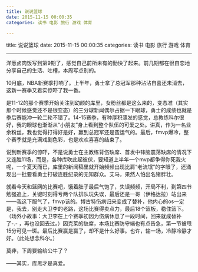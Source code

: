 ```yaml
---
title: 说说篮球
date: 2015-11-15 00:00:35
categories: 读书 电影 旅行 游戏 体育

---
```

title: 说说篮球
date: 2015-11-15 00:00:35
categories: 读书 电影 旅行 游戏 体育





---

洋葱卤肉饭写到第9期了，感觉自己前所未有的勤快了起来。前几期都在很自恋地分享自己的生活、吐槽，本周写点别的。





10月底，NBA新赛季打响了。上半年，勇士拿了总冠军那种沾沾自喜还未消去，这新一赛季又着实惊吓了我一番。



是11-12的那个赛季开始关注到幼颜的库里，女粉丝都是这么来的，变态准（其实那个时候感觉还不是很变态）的三分球新闻偶尔占据一下眼球，勇士的成绩也就是季后赛能冲一轮二轮不错了。14-15赛季，有种厚积薄发的感觉，总教练科尔很好，我的眼球也渐渐从“小朋友”身上看到整个队伍的可爱之处。讲真，作为一名业余粉丝，我也觉得打得好是好，赢到总冠军还是蛮运气的。最后，fmvp爆冷，整个赛季就是充满戏剧色彩，也是欢欢喜喜的结束了。

说到新赛季的惊吓，不是说勇士在主教练背伤缺席、首发中锋脑震荡缺席的情况下又连胜11场，而是，各种库吹此起彼伏，要知道上半年一个mvp都争得你死我火呢，一个夏天而已，库里的新闻稿里就开始频频出现比肩“老流氓”的字眼了，还涌现出一批要看勇士打破连胜纪录的无知群众。艾马，果然人怕出名猪胖壮。



就看今天和篮网的比赛吧，饿着肚子最后气饱了，失误频频，开局不利，到第四节勉强追上，关键时刻得亏两个队排队玩失误，最后还是一哥（伊格达拉）站出来——我这下服气了，fmvp该的。博古特伤病归来变成了替补，他内心的os一定是，我去，别走大卫李的老路，这场比赛得卖点力，最后18个篮板，稳住篮下。（场外小故事：大卫李在上个赛季初因为伤病休息了一段时间，回来就成替补了-.- ，再也没回去过。）因克莱的缺席，本场比赛防守端也有点告急，第一节被甩15分可见一斑。最后比赛赢是赢了，却不是什么好事。也许，输一场，冷静冷静才好。（此处想念科尔。）



莫非，下周要输给公牛了？



——其实，库黑才是真爱。